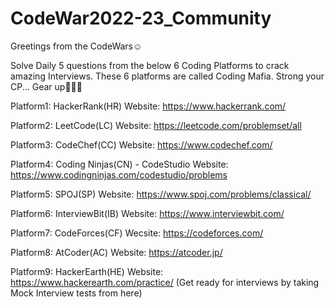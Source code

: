 # CodeWar2022-23_Community
Greetings from the CodeWars☺️

Solve Daily 5 questions from the below 6 Coding Platforms to crack amazing Interviews.
These 6 platforms are called Coding Mafia.
Strong your CP...
Gear up👏👏👏

Platform1: HackerRank(HR)
Website: https://www.hackerrank.com/

Platform2: LeetCode(LC)
Website: https://leetcode.com/problemset/all

Platform3: CodeChef(CC)
Website: https://www.codechef.com/

Platform4: Coding Ninjas(CN) - CodeStudio
Website: https://www.codingninjas.com/codestudio/problems

Platform5: SPOJ(SP)
Website: https://www.spoj.com/problems/classical/

Platform6: InterviewBit(IB)
Website: https://www.interviewbit.com/

Platform7: CodeForces(CF)
Wecsite: https://codeforces.com/

Platform8: AtCoder(AC)
Website: https://atcoder.jp/

Platform9: HackerEarth(HE)
Website: https://www.hackerearth.com/practice/
(Get ready for interviews by taking Mock Interview tests from here)
